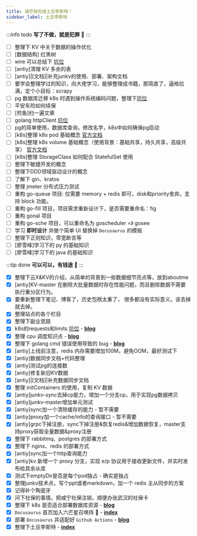 ```yaml
---
title: 请尽快完成土豆李斯特！
sidebar_label: 土豆李斯特
---
```


:::info todo
**写了不做，就是犯罪**‍ 👮
:::

- [ ] 整理下 KV 中关于数据的操作优化
- [ ] [数据结构] 红黑树
- [ ] wire 可以总结下 [坑位](https://github.com/google/wire)
- [ ] [antiy]清理 KV 多余的表
- [ ] [antiy]|[文档]|补充junkv的使用、部署、架构文档
- [ ] 要学会整理学过的知识，向大佬学习，能够整理成书籍，那简直了，逼格拉满，定个小目标：scrapy
- [ ] pg 数据库迁移 k8s 时遇到操作系统编码问题，整理下[坑位](https://serverfault.com/questions/1074738/docker-postgresql-change-database-encoding-to-utf-8/1074756)
- [ ] 平安车险如何续保
- [ ] [煎鱼]扫一遍文章
- [ ] golang httpClient [坑位](https://zhuanlan.zhihu.com/p/474206147?utm_source=ZHShareTargetIDMore&utm_medium=social&utm_oi=35356267249664)
- [ ] pg的简单使用，数据库查询，修改名字，k8s中如何确保pg启动
- [ ] [k8s]整理 k8s pod 基础概念 [官方文档](https://kubernetes.io/docs/concepts/workloads/pods/)
- [ ] [k8s]整理 k8s volume 基础概念（使用背景：基础共享，持久共享，高级共享） [官方文档](https://kubernetes.io/zh/docs/concepts/storage/volumes/)
- [ ] [k8s]整理 StorageClass 如何配合 StatefulSet 使用
- [ ] 整理下敏捷开发的概念
- [ ] 整理下DDD领域驱动设计的概念
- [ ] 了解下 gin、kratos
- [ ] 整理 jmeter 分布式压力测试
- [ ] 重构 go-queue 项目: 仅需要 memory + redis 即可，disk和priority舍弃。支持 block 功能。
- [ ] 重构 go-fill 项目，项目需求重新设计下，是否需要重命名：fig
- [ ] 重构 gonal 项目
- [ ] 重构 go-sche 项目，可以重命名为 goscheduler =》 gosee
- [ ] 学习 **即时设计** 并做个简单 UI 替换掉 `Docusaurus` 的模板 
- [ ] 整理下正则知识，零宽断言等
- [ ] [廖雪峰]学习下的 py 的基础知识
- [ ] [廖雪峰]学习下的 java 的基础知识 

:::tip done
**可以可以，有钱途**‍ 🤑
:::

- [x] 整理下云X&KV的介绍，从简单的背景到一些数据细节亮点等，放到aboutme
- [x] [antiy]KV-master 在删除大批量数据时存在性能问题，而且删除数据不需要执行重分区行为。
- [x] 要重新整理下笔记、博客了，历史包袱太重了， 很多都没有实际意义。该去掉就去掉。
- [x] 整理站点的各个栏目
- [x] 整理下副业思路
- [x] k8s的requests和limits [坑位](https://www.freesion.com/article/3935476617/) - [**blog**](/docusaurus/blog/2021/12/23/k8s资源配额)
- [x] 整理 cpu 调度知识点 - [**blog**](/docusaurus/blog/2021/12/21/cpu调度)
- [x] 整理下 golang cmd 错误使用导致的 bug - [**blog**](/docusaurus/blog/2021/12/22/golang-cmd模块导致的进程泄漏)
- [x] [antiy]上线前注意，redis 内存需要增加100M，避免OOM，最好测试下
- [x] [antiy]数据同步文档+代码整理
- [x] [antiy]测试pg的连接数
- [x] [antiy]修复新旧KV数据
- [x] [antiy]|[文档]|补充数据同步文档
- [x] 整理 initContainers 的使用，复制 KV 数据
- [x] [antiy]junkv-sync去掉cp能力，增加一个分支cp，用于实现pg数据拷贝
- [x] [antiy]junkv-master增加单元测试
- [x] [antiy]sync加一个清除缓存的能力 - 暂不需要
- [x] [antiy]proxy加一个cache/info的查询接口 - 暂不需要
- [x] [antiy]grpc下掉注册，sync下掉注册&恢复redis&增加数据恢复，master支持proxy获取全量数据&proxy注册
- [x] 整理下 rabbitmq、postgres 的部署方式
- [x] 整理下 nginx、redis 的部署方式
- [x] [antiy]sync加一个http查询能力
- [x] [antiy]kv 新增一个 proxy 分支，实现 e/p 协议用于接收更新文件，并实时发布给其余从库
- [x] 测试下emptyDir是否是每个pod独占 - 确实是独占
- [x] 整理junkv技术点，写个ppt或者markdown，加一个 redis 主从同步的方案
- [x] 记得补个陶瓷牙
- [x] 问下社保的事情，把咸宁社保注销，顺便办张武汉的社保卡
- [x] 整理下 k8s 是否适合部署数据库资源 - [**blog**](/docusaurus/blog/2022/2/22/%E6%95%B0%E6%8D%AE%E5%BA%93%E6%98%AF%E5%90%A6%E9%80%82%E5%90%88%E5%AE%B9%E5%99%A8%E5%8C%96%E9%83%A8%E7%BD%B2)
- [x] `Docusaurus` 首页加入六芒星召唤阵 🤔 - [**index**](/docusaurus/)
- [x] 部署 `Docusaurus` 并适配好 `Github Actions` - [**blog**](/docusaurus/blog/2021/12/3/Github%E6%90%AD%E5%BB%BADocusaurus%E7%AB%99%E7%82%B9)
- [x] 整理下土豆李斯特 - [**index**](/docusaurus/author/%E5%9C%9F%E8%B1%86%E6%9D%8E%E6%96%AF%E7%89%B9)
